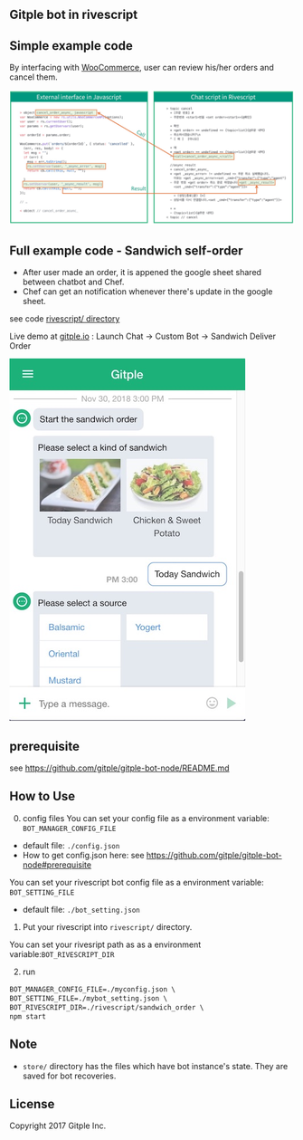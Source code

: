 Gitple bot in rivescript 
---------------------------

## Simple example code

By interfacing with [WooCommerce](https://woocommerce.com/), user can review his/her orders and cancel them.

![Rivescript example](/docs/rivescript_example.jpg)


## Full example code - Sandwich self-order

- After user made an order, it is appened the google sheet shared between chatbot and Chef.
- Chef can get an notification whenever there's update in the google sheet.

see code [rivescript/ directory](/rivescript/)

Live demo at [gitple.io](https://gitple.io) : Launch Chat -> Custom Bot -> Sandwich Deliver Order

![Sandwich self-order](/docs/sandwich_order.jpg)

## prerequisite

see https://github.com/gitple/gitple-bot-node/README.md

## How to Use

0. config files
You can set your config file as a environment variable: `BOT_MANAGER_CONFIG_FILE`
  - default file: `./config.json`
  - How to get config.json here: see https://github.com/gitple/gitple-bot-node#prerequisite

You can set your rivescript bot config file as a environment variable: `BOT_SETTING_FILE`
  - default file: `./bot_setting.json`

1. Put your rivescript into `rivescript/` directory.

You can set your rivesript path as as a environment variable:`BOT_RIVESCRIPT_DIR`

2. run

```
BOT_MANAGER_CONFIG_FILE=./myconfig.json \
BOT_SETTING_FILE=./mybot_setting.json \
BOT_RIVESCRIPT_DIR=./rivescript/sandwich_order \
npm start
```

## Note

- `store/` directory has the files which have bot instance's state. They are saved for bot recoveries.

License
----------
   Copyright 2017 Gitple Inc.
